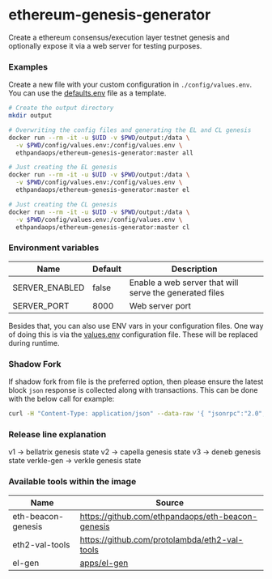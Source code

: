 # ethereum-genesis-generator

Create a ethereum consensus/execution layer testnet genesis and optionally expose it via a web server for testing purposes.

### Examples

Create a new file with your custom configuration in `./config/values.env`. You can use the [defaults.env](defaults/defaults.env) file as a template.

```sh
# Create the output directory
mkdir output

# Overwriting the config files and generating the EL and CL genesis
docker run --rm -it -u $UID -v $PWD/output:/data \
  -v $PWD/config/values.env:/config/values.env \
  ethpandaops/ethereum-genesis-generator:master all

# Just creating the EL genesis
docker run --rm -it -u $UID -v $PWD/output:/data \
  -v $PWD/config/values.env:/config/values.env \
  ethpandaops/ethereum-genesis-generator:master el

# Just creating the CL genesis
docker run --rm -it -u $UID -v $PWD/output:/data \
  -v $PWD/config/values.env:/config/values.env \
  ethpandaops/ethereum-genesis-generator:master cl
```
### Environment variables

Name           | Default | Description
-------------- |-------- | ----
SERVER_ENABLED | false   | Enable a web server that will serve the generated files
SERVER_PORT    | 8000    | Web server port

Besides that, you can also use ENV vars in your configuration files. One way of doing this is via the [values.env](config-example/values.env) configuration file. These will be replaced during runtime.

### Shadow Fork
If shadow fork from file is the preferred option, then please ensure the latest block `json` response is collected along with
transactions. This can be done with the below call for example:
```sh
curl -H "Content-Type: application/json" --data-raw '{ "jsonrpc":"2.0","method":"eth_getBlockByNumber", "params":[ "latest", true ], "id":1 }' localhost:8545
```

### Release line explanation
v1 -> bellatrix genesis state
v2 -> capella genesis state
v3 -> deneb genesis state
verkle-gen -> verkle genesis state

### Available tools within the image

Name | Source
---- | ----
eth-beacon-genesis | https://github.com/ethpandaops/eth-beacon-genesis
eth2-val-tools | https://github.com/protolambda/eth2-val-tools
el-gen | [apps/el-gen](apps/el-gen)
